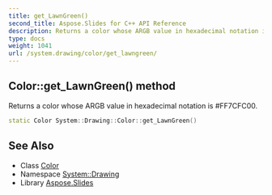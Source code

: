 ```yaml
---
title: get_LawnGreen()
second_title: Aspose.Slides for C++ API Reference
description: Returns a color whose ARGB value in hexadecimal notation is #FF7CFC00.
type: docs
weight: 1041
url: /system.drawing/color/get_lawngreen/
---
```

## Color::get_LawnGreen() method


Returns a color whose ARGB value in hexadecimal notation is #FF7CFC00.

```cpp
static Color System::Drawing::Color::get_LawnGreen()
```

## See Also

* Class [Color](../)
* Namespace [System::Drawing](../../)
* Library [Aspose.Slides](../../../)